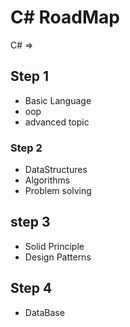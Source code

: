 
# C# RoadMap

C# => 


## Step 1 

- Basic Language
- oop 
- advanced topic 

### Step 2
- DataStructures
- Algorithms 
- Problem solving 

## step 3 
- Solid Principle
- Design Patterns 

## Step 4
- DataBase 
  

